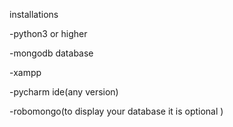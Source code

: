 installations

-python3 or higher

-mongodb database

-xampp

-pycharm ide(any version)

-robomongo(to display your database it is optional )